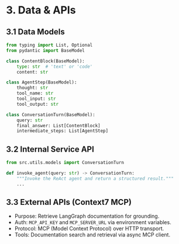 # 3. Data & APIs

## 3.1 Data Models
```python
from typing import List, Optional
from pydantic import BaseModel

class ContentBlock(BaseModel):
    type: str  # 'text' or 'code'
    content: str

class AgentStep(BaseModel):
    thought: str
    tool_name: str
    tool_input: str
    tool_output: str

class ConversationTurn(BaseModel):
    query: str
    final_answer: List[ContentBlock]
    intermediate_steps: List[AgentStep]
```

## 3.2 Internal Service API
```python
from src.utils.models import ConversationTurn

def invoke_agent(query: str) -> ConversationTurn:
    """Invoke the ReAct agent and return a structured result."""
    ...
```

## 3.3 External APIs (Context7 MCP)
- Purpose: Retrieve LangGraph documentation for grounding.
- Auth: `MCP_API_KEY` and `MCP_SERVER_URL` via environment variables.
- Protocol: MCP (Model Context Protocol) over HTTP transport.
- Tools: Documentation search and retrieval via async MCP client.
